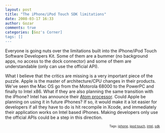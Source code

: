 ```yaml
---
layout: post
title: "The iPhone/iPod Touch SDK limitations"
date: 2008-03-17 16:33
author: Gozar
comments: true
categories: [Goz's Corner]
tags: []
---
```

Everyone is going nuts over the limitations built into the iPhone/iPod Touch Software Developers Kit. Some of them are a bummer (no background apps, no access to the dock connector) and some of them are understandable (only can use the official API). 

What I believe that the critics are missing is a very important piece of the puzzle. Apple is the master of architecture/CPU changes in their products. We've seen the Mac OS go from the Motorola 68000 to the PowerPC and finally to Intel x86. What if they are also planning the same transition with the iPhone? Intel has announce their <a href="http://www.intel.com/technology/atom/">Atom processor</a>. Could Apple be planning on using it in future iPhones? If so, it would make it a lot easier for developers if all they have to do is hit recompile in Xcode, and immediately their application works on Intel based iPhones. Making developers only use the official APIs could be a step in this direction.
   <!-- technorati tags begin --><p style="font-size:10px;text-align:right;">Tags: <a href="http://technorati.com/tag/iphone" rel="tag">iphone</a>, <a href="http://technorati.com/tag/ipod%20touch" rel="tag">ipod touch</a>, <a href="http://technorati.com/tag/%20intel" rel="tag"> intel</a>, <a href="http://technorati.com/tag/%20sdk" rel="tag"> sdk</a></p><!-- technorati tags end -->
